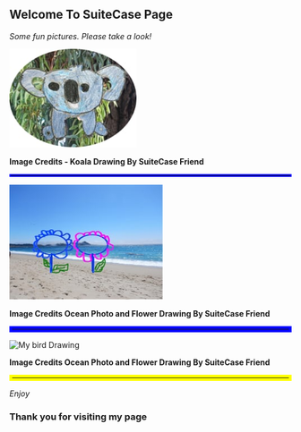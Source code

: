 ## Welcome To SuiteCase Page


*Some fun pictures. Please take a look!*

 
![My Drawing](KoalaDrawing2.jpg)

<b>Image Credits - Koala Drawing By SuiteCase Friend</b>
<hr style="border:2px solid blue">

![Ocean and Flower](Ocaenflower.jpg)

<b>Image Credits Ocean Photo and Flower Drawing By SuiteCase Friend</b>
<hr style="border:5px solid blue">


![](IMG_2676copy.HEIC "My bird Drawing")

<b>Image Credits Ocean Photo and Flower Drawing By SuiteCase Friend</b>
<hr style="border:5px solid Yellow">

*Enjoy*
### Thank you for visiting my page




